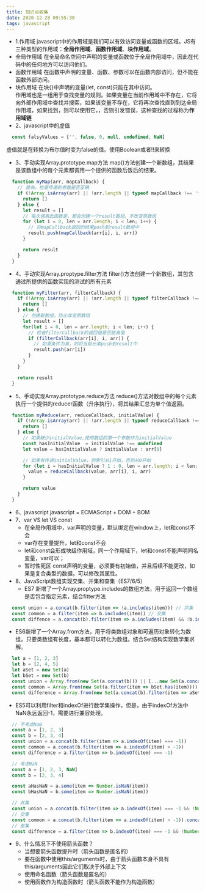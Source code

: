 ```yaml
---
title: 知识点收集
date: 2020-12-28 09:55:38
tags: javascript
---
```

- 1.作用域
javascript中的作用域是我们可以有效访问变量或函数的区域。JS有三种类型的作用域：**全局作用域**、**函数作用域**、**块作用域**。
- 全局作用域
在全局命名空间中声明的变量或函数位于全局作用域中，因此在代码中的任何地方可以访问他们。
- 函数作用域
在函数中声明的变量、函数、参数可以在函数内部访问，但不能在函数外部访问。
- 块作用域
在块{}中声明的变量(let, const)只能在其中访问。  
作用域也是一组用于查找变量的规则。如果变量在当前作用域中不存在，它将向外部作用域中查找并搜索，如果该变量不存在，它将再次查找直到到达全局作用域，如果找到，则可以使用它，，否则引发错误，这种查找的过程称为**作用域链**
- 2、javascript中的虚值
```javascript
  const falsyValues = ['', false, 0, null, undefined, NaN]
```
虚值就是在转换为布尔值时变为false的值。使用Boolean或者!!来转换
- 3、手动实现Array.prototype.map方法
map()方法创建一个新数组，其结果是该数组中的每个元素都调用一个提供的函数后饭后的结果。
```javascript
  function myMap(arr, mapCallback) {
    // 首先，检查传递的参数是否正确
    if (!Array.isArray(arr) || !arr.length || typeof mapCallback !== 'function') {
      return []
    } else {
      let result = []
      // 每次调用此函数是，都会创建一个result数组，不改变原数组
      for (let i = 0, len = arr.length; i < len; i++) {
        // 将mapCallback返回的结果push到result数组中
        result.push(mapCallback(arr[i], i, arr))
      }

      return result
    }
  }
```
- 4、手动实现Array.proptype.filter方法
filter()方法创建一个新数组，其包含通过所提供的函数实现的测试的所有元素
```javascript
  function myFilter(arr, filterCallback) {
    if (!Array.isArray(arr) || !arr.length || typeof filterCallback !== 'function') {
      return []
    } else {
      // 创建新数组，防止改变原数组
      let result = []
      for(let i = 0, len = arr.length; i < len; i++) {
        // 检查filterCallback的返回值是否是真值
        if (filterCallback(arr[i], i, arr)) {
          // 如果条件为真，则将当前元素push到result中
          result.push(arr[i])
        }
      }
    }

    return result
  }
```
- 5、手动实现Array.prototype.reduce方法
reduce()方法对数组中的每个元素执行一个提供的reducer函数（升序执行），将其结果汇总为单个值返回。
```javascript
  function myReduce(arr, reduceCallback, initialValue) {
    if (!Array.isArray(arr) || !arr.length || typeof reduceCallback !== 'function') {
      return []
    } else {
      // 如果缺少initialValue,使用数组的第一个参数作为initialValue
      const hasInitialValue  = initialValue !== undefined
      let value = hasInitialValue ? initialValue : arr[0]

      // 如果有传递initialValue，则索引从1开始，否则从0开始
      for (let i = hasInitialValue ? 1 : 0, len = arr.length; i < len; i++) {
        value = reduceCallback(value, arr[i], i, arr)
      }

      return value
    }
  }
```
- 6、javascript
javascript = ECMAScript + DOM + BOM
- 7、var VS let VS const
  + 在全局作用域中，var声明的变量，默认绑定在window上，let和const不会
  + var存在变量提升，let和const不会
  + let和const会形成块级作用域，同一个作用域下，let和const不能声明同名变量，var可以；
  + 暂时性死区 const声明的变量，必须要有初始值，并且后续不能更改，如果是复合类型的数据，可以修改其属性。
- 8、JavaScript数组实现交集、并集和查集（ES7/6/5）
  + ES7 新增了一个Array.proptype.includes的数组方法，用于返回一个数组是否包含指定元素，结合fitter方法
```javascript
  const union = a.concat(b.filter(item => !a.includes(item))) // 并集
  const common = a.filter(item => b.includes(item)) // 交集
  const diffence = a.concat(b).filter(item => a.includes(item) && !b.includes(item))
```
   + ES6新增了一个Array.from方法，用于将类数组对象和可遍历对象转化为数组。只要类数组有长度，基本都可以转化为数组。结合Set结构实现数学集求解。
```javascript
  let a = [1, 2, 3]
  let b = [2, 4, 5]
  let aSet = new Set(a)
  let bSet = new Set(b)
  const union = Array.from(new Set(a.concat(b))) || [...new Set(a.concat(b))] // 并集
  const common = Array.from(new Set(a.filter(item => bSet.has(item)))) || [...new Set(a.filter(item => bSet.has(item)))]
  const difference = Array.from(new Set(a.concat(b).filter(item => aSet.has(item) && !bSet.has(item))))
```
  + ES5可以利用filter和indexOf进行数学集操作，但是，由于indexOf方法中NaN永远返回-1，需要进行兼容处理。
```javascript
  // 不考虑NaN
  const a = [1, 2, 3]
  const b = [2, 3, 4]
  const union = a.concat(b.filter(item => a.indexOf(item) === -1))
  const common = a.concat(b.filter(item => a.indexOf(item) > -1))
  const difference = a.filter(item => b.indexOf(item) === -1)

  // 考虑NaN
  const a = [1, 2, 3, NaN]
  const b = [2, 3, 4]

  const aHasNaN = a.some(item => Number.isNaN(item))
  const bHasNaN = b.some(item => Number.isNaN(item))

  // 并集
  const union = a.concat(b.filter(item => a.indexOf(item) === -1 && !Number.isNaN(item))).concat(!aHasNaN && bHasNaN ? [NaN] : [])
  // 交集
  const common = a.concat(b.filter(item => a.indexOf(item) > -1)).concat(aHasNaN && bHasNaN ? [NaN] : [])
  // 差集
  const difference = a.filter(item => b.indexOf(item) === -1 && !Number.isNaN(item)).concat(aHasNaN && !bHasNaN ? [NaN] : [])
```
- 9、什么情况下不使用箭头函数？
  + 当想要箭头函数提升时（箭头函数是匿名的）
  + 要在函数中使用this/arguments时，由于箭头函数本身不具有this/arguments因此它们取决于外部上下文
  + 使用命名函数（箭头函数是匿名的）
  + 使用函数作为构造函数时（箭头函数不能作为构造函数）